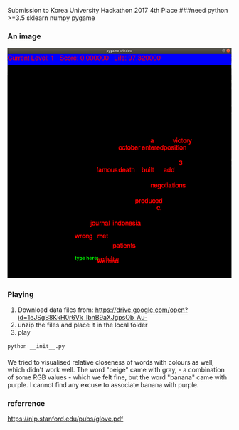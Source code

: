 Submission to Korea University Hackathon 2017
4th Place
###need
python >=3.5
sklearn
numpy
pygame

### An image
![Screenshot](./scr.png)

### Playing
1. Download data files from:
https://drive.google.com/open?id=1eJSgB8KkH0r6Vk_IbnB9aXJgpsOb_Au-
2. unzip the files and place it in the local folder
3. play
```
python __init__.py
```
####

We tried to visualised relative closeness of words with colours as well, which didn't work well. The word "beige" came with gray, - a combination of some RGB values - which we felt fine, but the word "banana" came with purple. I cannot find any excuse to associate banana with purple.

### referrence
https://nlp.stanford.edu/pubs/glove.pdf
